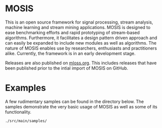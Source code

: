 MOSIS
=====

This is an open source framework for signal processing, stream analysis, machine learning and stream mining applications. MOSIS is designed to ease benchmarking efforts and rapid prototyping of stream-based algorithms. Furthermore, it facilitates a design pattern driven approach and can easily be expanded to include new modules as well as algorithms. The nature of MOSIS enables use by researchers, enthusiasts and practitioners alike. Currently, the framework is in an early development stage. 

Releases are also published on [mloss.org](http://mloss.org/software/view/497/). This includes releases that have been published prior to the intial import of MOSIS on GitHub.

Examples
========

A few rudimentary samples can be found in the directory below. The samples demonstrate the very basic usage of MOSIS as well as some of its functionality.

    ./src/main/samples/
